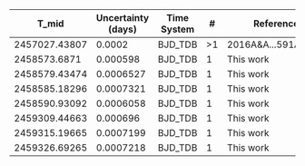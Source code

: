 |T_mid        |Uncertainty (days)|Time System|#  |Reference                             |
|-------------|------------------|-----------|---|--------------------------------------|
|2457027.43807|0.0002            |BJD_TDB    |>1 |2016A&A...591A..55M                   |
|2458573.6871 |0.000598          |BJD_TDB    |1  |This work                             |
|2458579.43474|0.0006527         |BJD_TDB    |1  |This work                             |
|2458585.18296|0.0007321         |BJD_TDB    |1  |This work                             |
|2458590.93092|0.0006058         |BJD_TDB    |1  |This work                             |
|2459309.44663|0.000696          |BJD_TDB    |1  |This work                             |
|2459315.19665|0.0007199         |BJD_TDB    |1  |This work                             |
|2459326.69265|0.0007218         |BJD_TDB    |1  |This work                             |
